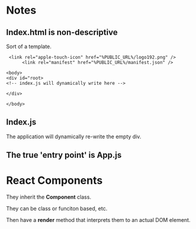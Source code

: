 
# Notes


## Index.html is non-descriptive
Sort of a template.


```
 <link rel="apple-touch-icon" href="%PUBLIC_URL%/logo192.png" /> 
      <link rel="manifest" href="%PUBLIC_URL%/manifest.json" /> 

```

```
<body>
<div id="root>
<!-- index.js will dynamically write here -->

</div>

</body>

```


## Index.js 
 The application will dynamically re-write the empty div.


## The true 'entry point' is App.js



# React Components

They inherit the __Component__ class.

They can be class or funciton based, etc.

Then have a __render__ method that interprets them to an actual DOM element.







